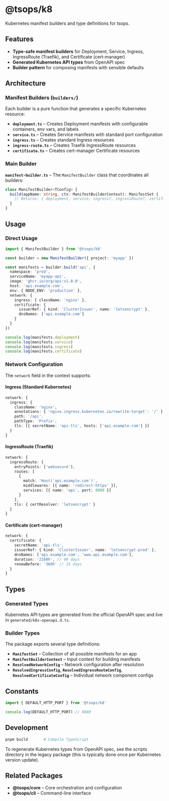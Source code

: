 # @tsops/k8

Kubernetes manifest builders and type definitions for tsops.

## Features

- **Type-safe manifest builders** for Deployment, Service, Ingress, IngressRoute (Traefik), and Certificate (cert-manager)
- **Generated Kubernetes API types** from OpenAPI spec
- **Builder pattern** for composing manifests with sensible defaults

## Architecture

### Manifest Builders (`builders/`)

Each builder is a pure function that generates a specific Kubernetes resource:

- **`deployment.ts`** – Creates Deployment manifests with configurable containers, env vars, and labels
- **`service.ts`** – Creates Service manifests with standard port configuration
- **`ingress.ts`** – Creates standard Ingress resources
- **`ingress-route.ts`** – Creates Traefik IngressRoute resources
- **`certificate.ts`** – Creates cert-manager Certificate resources

### Main Builder

**`manifest-builder.ts`** – The `ManifestBuilder` class that coordinates all builders:

```typescript
class ManifestBuilder<TConfig> {
  build(appName: string, ctx: ManifestBuilderContext): ManifestSet {
    // Returns: { deployment, service, ingress?, ingressRoute?, certificate? }
  }
}
```

## Usage

### Direct Usage

```typescript
import { ManifestBuilder } from '@tsops/k8'

const builder = new ManifestBuilder({ project: 'myapp' })

const manifests = builder.build('api', {
  namespace: 'prod',
  serviceName: 'myapp-api',
  image: 'ghcr.io/org/api:v1.0.0',
  host: 'api.example.com',
  env: { NODE_ENV: 'production' },
  network: {
    ingress: { className: 'nginx' },
    certificate: {
      issuerRef: { kind: 'ClusterIssuer', name: 'letsencrypt' },
      dnsNames: ['api.example.com']
    }
  }
})

console.log(manifests.deployment)
console.log(manifests.service)
console.log(manifests.ingress)
console.log(manifests.certificate)
```

### Network Configuration

The `network` field in the context supports:

#### Ingress (Standard Kubernetes)

```typescript
network: {
  ingress: {
    className: 'nginx',
    annotations: { 'nginx.ingress.kubernetes.io/rewrite-target': '/' },
    path: '/api',
    pathType: 'Prefix',
    tls: [{ secretName: 'api-tls', hosts: ['api.example.com'] }]
  }
}
```

#### IngressRoute (Traefik)

```typescript
network: {
  ingressRoute: {
    entryPoints: ['websecure'],
    routes: [
      {
        match: 'Host(`api.example.com`)',
        middlewares: [{ name: 'redirect-https' }],
        services: [{ name: 'api', port: 8080 }]
      }
    ],
    tls: { certResolver: 'letsencrypt' }
  }
}
```

#### Certificate (cert-manager)

```typescript
network: {
  certificate: {
    secretName: 'api-tls',
    issuerRef: { kind: 'ClusterIssuer', name: 'letsencrypt-prod' },
    dnsNames: ['api.example.com', 'www.api.example.com'],
    duration: '2160h', // 90 days
    renewBefore: '360h' // 15 days
  }
}
```

## Types

### Generated Types

Kubernetes API types are generated from the official OpenAPI spec and live in `generated/k8s-openapi.d.ts`.

### Builder Types

The package exports several type definitions:

- **`ManifestSet`** – Collection of all possible manifests for an app
- **`ManifestBuilderContext`** – Input context for building manifests
- **`ResolvedNetworkConfig`** – Network configuration after resolution
- **`ResolvedIngressConfig`**, **`ResolvedIngressRouteConfig`**, **`ResolvedCertificateConfig`** – Individual network component configs

## Constants

```typescript
import { DEFAULT_HTTP_PORT } from '@tsops/k8'

console.log(DEFAULT_HTTP_PORT) // 8080
```

## Development

```bash
pnpm build       # Compile TypeScript
```

To regenerate Kubernetes types from OpenAPI spec, see the scripts directory in the legacy package (this is typically done once per Kubernetes version update).

## Related Packages

- **@tsops/core** – Core orchestration and configuration
- **@tsops/cli** – Command-line interface

